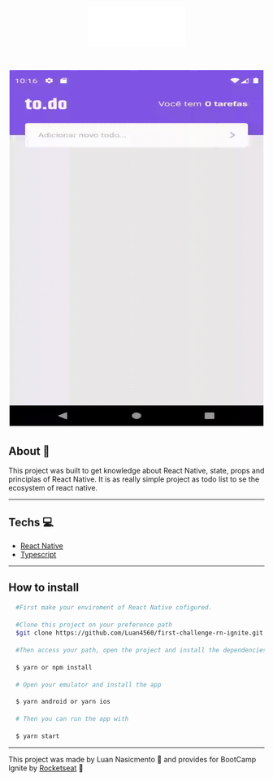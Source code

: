 
<h1 align="center">
  <img src="src/assets/images/logo/to.do@3x.png" />
</h1>

<h1 align="center">
  <img width="500" height="700" src="src/assets/images/logo/gif todo.gif" />
</h1>

## About 📃

This project was built to get knowledge about React Native, state, props and principlas of React Native.
It is as really simple project as todo list to se the ecosystem of react native.

--- 

## Techs 💻

- [React Native](https://reactnative.dev/docs/getting-started:)
- [Typescript](https://www.typescriptlang.org/docs/)

--- 

## How to install

```bash 
  #First make your enviroment of React Native cofigured.

  #Clone this project on your preference path
  $git clone https://github.com/Luan4560/first-challenge-rn-ignite.git

  #Then access your path, open the project and install the dependencies.

  $ yarn or npm install

  # Open your emulator and install the app

  $ yarn android or yarn ios 

  # Then you can run the app with

  $ yarn start
```

---

This project was made by Luan Nasicmento 🤘 and provides for BootCamp Ignite by [Rocketseat](https://rocketseat.com.br/) 🚀
